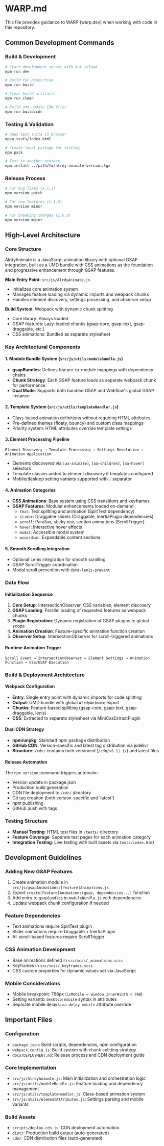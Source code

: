# WARP.md

This file provides guidance to WARP (warp.dev) when working with code in this repository.

## Common Development Commands

### Build & Development
```bash
# Start development server with hot reload
npm run dev

# Build for production
npm run build

# Clean build artifacts
npm run clean

# Build and update CDN files
npm run build:cdn
```

### Testing & Validation
```bash
# Open test suite in browser
open tests/index.html

# Create local package for testing
npm pack

# Test in another project
npm install ../path/to/alrdy-animate-version.tgz
```

### Release Process
```bash
# For bug fixes (x.x.1)
npm version patch

# For new features (x.1.0)
npm version minor

# For breaking changes (1.0.0)
npm version major
```

## High-Level Architecture

### Core Structure
AlrdyAnimate is a JavaScript animation library with optional GSAP integration, built as a UMD bundle with CSS animations as the foundation and progressive enhancement through GSAP features.

**Main Entry Point**: `src/js/AlrdyAnimate.js`
- Initializes core animation system
- Manages feature loading via dynamic imports and webpack chunks
- Handles element discovery, settings processing, and observer setup

**Build System**: Webpack with dynamic chunk splitting
- Core library: Always loaded
- GSAP features: Lazy-loaded chunks (gsap-core, gsap-text, gsap-draggable, etc.)
- CSS animations: Bundled as separate stylesheet

### Key Architectural Components

#### 1. Module Bundle System (`src/js/utils/moduleBundle.js`)
- **gsapBundles**: Defines feature-to-module mappings with dependency chains
- **Chunk Strategy**: Each GSAP feature loads as separate webpack chunk for performance
- **Dual Mode**: Supports both bundled GSAP and Webflow's global GSAP instance

#### 2. Template System (`src/js/utils/templateHandler.js`)
- Class-based animation definitions without requiring HTML attributes
- Pre-defined themes (floaty, bouncy) and custom class mappings
- Priority system: HTML attributes override template settings

#### 3. Element Processing Pipeline
```
Element Discovery → Template Processing → Settings Resolution → Animation Application
```
- Elements discovered via `[aa-animate]`, `[aa-children]`, `[aa-hover]` selectors
- Template classes added to element discovery if templates configured
- Mobile/desktop setting variants supported with `|` separator

#### 4. Animation Categories
- **CSS Animations**: Base system using CSS transitions and keyframes
- **GSAP Features**: Modular enhancements loaded on-demand
  - `text`: Text splitting and animation (SplitText dependency)
  - `slider`: Draggable sliders (Draggable, InertiaPlugin dependencies)  
  - `scroll`: Parallax, sticky nav, section animations (ScrollTrigger)
  - `hover`: Interactive hover effects
  - `modal`: Accessible modal system
  - `accordion`: Expandable content sections

#### 5. Smooth Scrolling Integration
- Optional Lenis integration for smooth scrolling
- GSAP ScrollTrigger coordination
- Modal scroll prevention with `data-lenis-prevent`

### Data Flow

#### Initialization Sequence
1. **Core Setup**: IntersectionObserver, CSS variables, element discovery
2. **GSAP Loading**: Parallel loading of requested features as webpack chunks
3. **Plugin Registration**: Dynamic registration of GSAP plugins to global scope
4. **Animation Creation**: Feature-specific animation function creation
5. **Observer Setup**: IntersectionObserver for scroll-triggered animations

#### Runtime Animation Trigger
```
Scroll Event → IntersectionObserver → Element Settings → Animation Function → CSS/GSAP Execution
```

### Build & Deployment Architecture

#### Webpack Configuration
- **Entry**: Single entry point with dynamic imports for code splitting
- **Output**: UMD bundle with global `AlrdyAnimate` export
- **Chunks**: Feature-based splitting (gsap-core, gsap-text, gsap-draggable, lenis)
- **CSS**: Extracted to separate stylesheet via MiniCssExtractPlugin

#### Dual CDN Strategy
- **npm/unpkg**: Standard npm package distribution
- **GitHub CDN**: Version-specific and latest tag distribution via jsdelivr
- **Structure**: `/cdn/` contains both versioned (`/cdn/v6.11.1/`) and latest files

#### Release Automation
The `npm version` command triggers automatic:
- Version update in package.json
- Production build generation
- CDN file deployment to `/cdn/` directory
- Git tag creation (both version-specific and 'latest')
- npm publishing
- GitHub push with tags

### Testing Structure
- **Manual Testing**: HTML test files in `/tests/` directory
- **Feature Coverage**: Separate test pages for each animation category
- **Integration Testing**: Live testing with built assets via `tests/index.html`

## Development Guidelines

### Adding New GSAP Features
1. Create animation module in `src/js/gsapAnimations/[feature]Animations.js`
2. Export `create[Feature]Animations(gsap, dependencies...)` function  
3. Add entry to `gsapBundles` in `moduleBundle.js` with dependencies
4. Update webpack chunk configuration if needed

### Feature Dependencies
- Text animations require SplitText plugin
- Slider animations require Draggable + InertiaPlugin
- All scroll-based features require ScrollTrigger

### CSS Animation Development
- Base animations defined in `src/scss/_animations.scss`
- Keyframes in `src/scss/_keyframes.scss`  
- CSS custom properties for dynamic values set via JavaScript

### Mobile Considerations
- Mobile breakpoint: 768px (`isMobile = window.innerWidth < 768`)
- Setting variants: `desktop|mobile` syntax in attributes
- Separate mobile delays: `aa-delay-mobile` attribute override

## Important Files

### Configuration
- `package.json`: Build scripts, dependencies, npm configuration
- `webpack.config.js`: Build system with chunk splitting strategy
- `docs/DEPLOYMENT.md`: Release process and CDN deployment guide

### Core Implementation
- `src/js/AlrdyAnimate.js`: Main initialization and orchestration logic
- `src/js/utils/moduleBundle.js`: Feature loading and dependency management
- `src/js/utils/templateHandler.js`: Class-based animation system
- `src/js/utils/elementAttributes.js`: Settings parsing and mobile variants

### Build Assets
- `scripts/deploy-cdn.js`: CDN deployment automation
- `dist/`: Production build output (auto-generated)
- `cdn/`: CDN distribution files (auto-generated)
